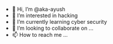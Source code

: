 - 👋 Hi, I’m @aka-ayush
- 👀 I’m interested in hacking
- 🌱 I’m currently learning cyber security
- 💞️ I’m looking to collaborate on ...
- 📫 How to reach me ...

<!---
aka-ayush/aka-ayush is a ✨ special ✨ repository because its `README.md` (this file) appears on your GitHub profile.
You can click the Preview link to take a look at your changes.
--->
